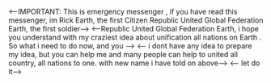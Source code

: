 <--IMPORTANT: This is emergency messenger , if you have read this messenger, im Rick Earth, the first Citizen Republic United Global Federation Earth, the first soldier-->
<--Republic United Global Federation Earth, i hope you understand with my craziest idea about unification all nations on Earth . So what i need to do now, and you -->
<-- i dont have any idea to prepare my idea, but you can help me and many people can help to united all country, all nations to one. with new name i have told on above-->
<-- let do it-->
